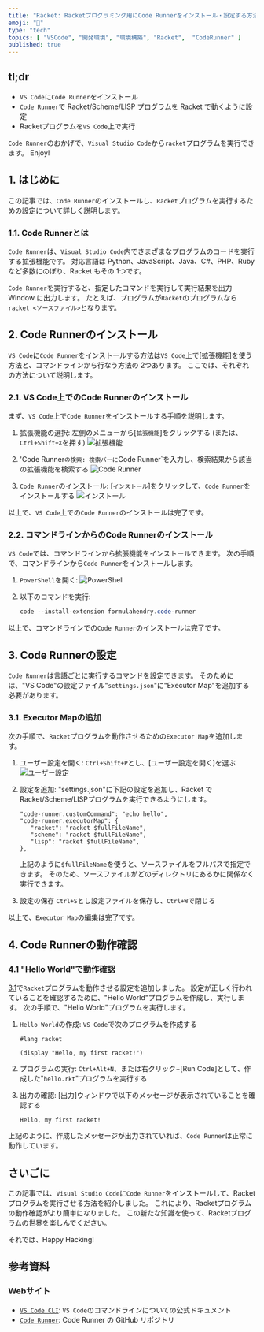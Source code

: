 ```yaml
---
title: "Racket: Racketプログラミング用にCode Runnerをインストール・設定する方法"
emoji: "🎾"
type: "tech"
topics: [ "VSCode", "開発環境", "環境構築", "Racket",  "CodeRunner" ]
published: true
---
```


## tl;dr

- `VS Code`に`Code Runner`をインストール
- `Code Runner`で Racket/Scheme/LISP プログラムを Racket で動くように設定
- Racketプログラムを`VS Code`上で実行

`Code Runner`のおかげで、`Visual Studio Code`から`racket`プログラムを実行できます。
Enjoy!

## 1. はじめに

この記事では、`Code Runner`のインストールし、`Racket`プログラムを実行するための設定について詳しく説明します。

### 1.1. Code Runnerとは

`Code Runner`は、`Visual Studio Code`内でさまざまなプログラムのコードを実行する拡張機能です。
対応言語は Python、JavaScript、Java、C#、PHP、Ruby など多数にのぼり、Racket もその 1つです。

`Code Runner`を実行すると、指定したコマンドを実行して実行結果を出力 Window に出力します。
たとえば、プログラムが`Racket`のプログラムなら`racket <ソースファイル>`となります。

## 2. Code Runnerのインストール

`VS Code`に`Code Runner`をインストールする方法は`VS Code`上で\[拡張機能\]を使う方法と、コマンドラインから行なう方法の 2つあります。
ここでは、それぞれの方法について説明します。

### 2.1. VS Code上でのCode Runnerのインストール

まず、`VS Code`上で`Code Runner`をインストールする手順を説明します。

1. 拡張機能の選択:
   左側のメニューから\[`拡張機能`\]をクリックする (または、`Ctrl+Shift+X`を押す)
   ![拡張機能](https://i.imgur.com/4JIrBTs.png)

2. 'Code Runner`の検索:
   検索バーに`Code Runner`を入力し、検索結果から該当の拡張機能を検索する
   ![Code Runner](https://i.imgur.com/bdYaeL0.png)

3. `Code Runner`のインストール:
  \[`インストール`\]をクリックして、`Code Runner`をインストールする
  ![インストール](https://i.imgur.com/uWyBHCe.png)

以上で、`VS Code`上での`Code Runner`のインストールは完了です。

### 2.2. コマンドラインからのCode Runnerのインストール

`VS Code`では、コマンドラインから拡張機能をインストールできます。
次の手順で、コマンドラインから`Code Runner`をインストールします。

1. `PowerShell`を開く:
   ![PowerShell](https://i.imgur.com/2YbB7lj.png)

2. 以下のコマンドを実行:

   ```powershell
   code --install-extension formulahendry.code-runner
   ```

以上で、コマンドラインでの`Code Runner`のインストールは完了です。

## 3. Code Runnerの設定

`Code Runner`は言語ごとに実行するコマンドを設定できます。
そのためには、"VS Code"の設定ファイル"`settings.json`"に"Executor Map"を追加する必要があります。

### 3.1. Executor Mapの追加

次の手順で、`Racket`プログラムを動作させるための`Executor Map`を追加します。

1. ユーザー設定を開く:
   `Ctrl+Shift+P`とし、\[ユーザー設定を開く\]を選ぶ
   ![ユーザー設定](https://i.imgur.com/y94dSHr.png)

2. 設定を追加:
   "settings.json"に下記の設定を追加し、Racket で Racket/Scheme/LISPプログラムを実行できるようにします。

   ```json: settings.json
   "code-runner.customCommand": "echo hello",
   "code-runner.executorMap": {
      "racket": "racket $fullFileName",
      "scheme": "racket $fullFileName",
      "lisp": "racket $fullFileName",
   },
   ```

   上記のように`$fullFileName`を使うと、ソースファイルをフルパスで指定できます。
   そのため、ソースファイルがどのディレクトリにあるかに関係なく実行できます。

3. 設定の保存
   `Ctrl+S`とし設定ファイルを保存し、`Ctrl+W`で閉じる

以上で、`Executor Map`の編集は完了です。

## 4. Code Runnerの動作確認

### 4.1 "Hello World"で動作確認

[3.1](#31-executor-mapの追加)で`Racket`プログラムを動作させる設定を追加しました。
設定が正しく行われていることを確認するために、"Hello World"プログラムを作成し、実行します。
次の手順で、"Hello World"プログラムを実行します。

1. `Hello World`の作成:
   `VS Code`で次のプログラムを作成する

   ```racket: hello.rkt
   #lang racket

   (display "Hello, my first racket!")
   ```

2. プログラムの実行:
   `Ctrl+Alt+N`、または右クリック+\[Run Code\]として、作成した"`hello.rkt`"プログラムを実行する

3. 出力の確認:
   \[出力\]ウィンドウで以下のメッセージが表示されていることを確認する

   ```output
   Hello, my first racket!
   ```

上記のように、作成したメッセージが出力されていれば、`Code Runner`は正常に動作しています。

## さいごに

この記事では、`Visual Studio Code`に`Code Runner`をインストールして、Racketプログラムを実行させる方法を紹介しました。
これにより、Racketプログラムの動作確認がより簡単になりました。
この新たな知識を使って、Racketプログラムの世界を楽しんでください。

それでは、Happy Hacking!

## 参考資料

### Webサイト

- [`VS Code CLI`](https://code.visualstudio.com/docs/editor/command-line): `VS Code`のコマンドラインについての公式ドキュメント
- [`Code Runner`](https://github.com/formulahendry/vscode-code-runner):  Code Runner の GitHub リポジトリ
